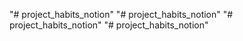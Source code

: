 "# project_habits_notion" 
"# project_habits_notion" 
"# project_habits_notion" 
"# project_habits_notion" 
